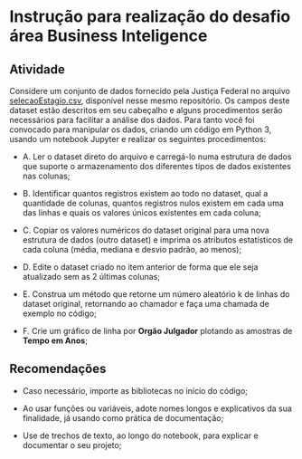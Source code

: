 # Instrução para realização do desafio área Business Inteligence

## Atividade
Considere um conjunto de dados fornecido pela Justiça Federal no arquivo [selecaoEstagio.csv](../material-de-apoio/selecaoEstagio.csv), disponível nesse mesmo repositório. Os campos deste dataset estão descritos em seu cabeçalho e alguns procedimentos serão necessários para facilitar a análise dos dados. Para tanto você foi convocado para manipular os dados, criando um código em Python 3, usando um notebook Jupyter e realizar os seguintes procedimentos:

- A. Ler o dataset direto do arquivo e carregá-lo numa estrutura de dados que suporte o armazenamento dos diferentes tipos de dados existentes nas colunas;

- B. Identificar quantos registros existem ao todo no dataset, qual a quantidade de colunas, quantos registros nulos existem em cada uma das linhas e quais os valores únicos existentes em cada coluna;

- C. Copiar os valores numéricos do dataset original para uma nova estrutura de dados (outro dataset) e imprima os atributos estatísticos de cada coluna (média, mediana e desvio padrão, ao menos);

- D. Edite o dataset criado no item anterior de forma que ele seja atualizado sem as 2 últimas colunas;

- E. Construa um método que retorne um número aleatório k de linhas do dataset original, retornando ao chamador e faça uma chamada de exemplo no código;

- F. Crie um gráfico de linha por **Orgão Julgador** plotando as amostras de **Tempo em Anos**;

## Recomendações
- Caso necessário, importe as bibliotecas no início do código;

- Ao usar funções ou variáveis, adote nomes longos e explicativos da sua finalidade, já usando como prática de documentação;

- Use de trechos de texto, ao longo do notebook, para explicar e documentar o seu projeto;

